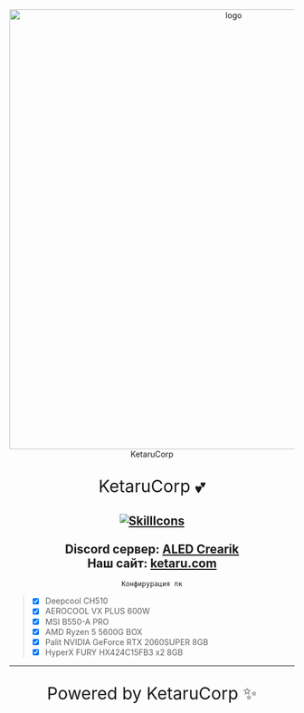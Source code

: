 <div id="logo" align="center">
<img src="https://github.com/lisikme/lisikme/blob/main/page.png?raw=true" alt="logo" style="width:777px;height:auto"> 

<link rel="stylesheet" href="./.css"> 

<body>
<div id="card">
<div id="img"></div>
<span id="user"></span>
<span id="info"></span>
<span id="app">KetaruCorp</span>
</div>
</body>
  
<p align="center" style="font-size:30px">KetaruCorp 💕</p>
  
<a href="#">![SkillIcons](https://skillicons.dev/icons?i=js,nodejs,java,py,html,css,heroku,mongodb,vscode,discord)</a><br><br>
Discord сервер: [ALED Crearik](https://discord.gg/5BM4XD3qxM)<br>
Наш сайт: [ketaru.com](https://ketaru.github.io)
---

```
Конфирурация пк
```
<div align="left">
  
> - [x] Deepcool CH510
> - [x] AEROCOOL VX PLUS 600W
> - [x] MSI B550-A PRO
> - [x] AMD Ryzen 5 5600G BOX
> - [x] Palit NVIDIA GeForce RTX 2060SUPER 8GB
> - [x] HyperX FURY HX424C15FB3 x2 8GB
</div>


---

<p align="center" style="font-size:30px">Powered by KetaruCorp ✨</p>
